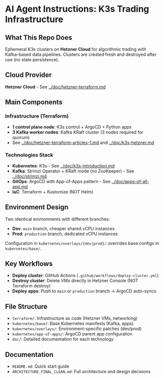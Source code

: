 # AI Agent Instructions: K3s Trading Infrastructure

## What This Repo Does
Ephemeral K3s clusters on **Hetzner Cloud** for algorithmic trading with Kafka-based data pipelines. Clusters are created fresh and destroyed after use (no state persistence).

## Cloud Provider
**Hetzner Cloud** - See [../doc/hetzner-terraform.md](../doc/hetzner-terraform.md)

## Main Components

### Infrastructure (Terraform)
- **1 control plane node**: K3s control + ArgoCD + Python apps
- **3 Kafka worker nodes**: Kafka KRaft cluster (3 nodes required for quorum)
- See [../doc/hetzner-terraform-articles-1.md](../doc/hetzner-terraform-articles-1.md) and [../doc/k3s-hetzner.md](../doc/k3s-hetzner.md)

### Technologies Stack
- **Kubernetes**: K3s - See [../doc/k3s-introduction.md](../doc/k3s-introduction.md)
- **Kafka**: Strimzi Operator + KRaft mode (no ZooKeeper) - See [../doc/strimzi.md](../doc/strimzi.md)
- **GitOps**: ArgoCD with App-of-Apps pattern - See [../doc/apps-of-all-app.md](../doc/apps-of-all-app.md)
- **IaC**: Terraform + Kustomize (NOT Helm)

## Environment Design
Two identical environments with different branches:
- **Dev**: `main` branch, cheaper shared vCPU instances
- **Prod**: `production` branch, dedicated vCPU instances

Configuration in `kubernetes/overlays/{dev|prod}/` overrides base configs in `kubernetes/base/`.

## Key Workflows
- **Deploy cluster**: GitHub Actions (`.github/workflows/deploy-cluster.yml`)
- **Destroy cluster**: Delete VMs directly in Hetzner Console (NOT Terraform destroy)
- **Deploy apps**: Push to `main` or `production` branch → ArgoCD auto-syncs

## File Structure
- `terraform/`: Infrastructure as code (Hetzner VMs, networking)
- `kubernetes/base/`: Base Kubernetes manifests (Kafka, apps)
- `kubernetes/overlays/`: Environment-specific patches (dev/prod)
- `kubernetes/app-of-apps/`: ArgoCD parent app configuration
- `doc/`: Detailed documentation for each technology

## Documentation
- `README.md`: Quick start guide
- `ARCHITECTURE_FINAL_CLEAN.md`: Full architecture and design decisions
